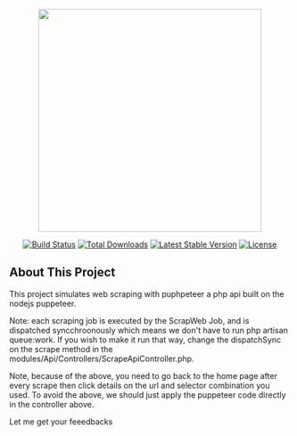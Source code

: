 <p align="center"><a href="https://laravel.com" target="_blank"><img src="https://raw.githubusercontent.com/laravel/art/master/logo-lockup/5%20SVG/2%20CMYK/1%20Full%20Color/laravel-logolockup-cmyk-red.svg" width="400"></a></p>

<p align="center">
<a href="https://travis-ci.org/laravel/framework"><img src="https://travis-ci.org/laravel/framework.svg" alt="Build Status"></a>
<a href="https://packagist.org/packages/laravel/framework"><img src="https://poser.pugx.org/laravel/framework/d/total.svg" alt="Total Downloads"></a>
<a href="https://packagist.org/packages/laravel/framework"><img src="https://poser.pugx.org/laravel/framework/v/stable.svg" alt="Latest Stable Version"></a>
<a href="https://packagist.org/packages/laravel/framework"><img src="https://poser.pugx.org/laravel/framework/license.svg" alt="License"></a>
</p>

## About This Project

This project simulates web scraping with puphpeteer a php api built on the nodejs puppeteer.

Note: each scraping job is executed by the ScrapWeb Job, and is dispatched syncchroonously which means we don't have to run php artisan queue:work. If you wish to make it run that way, change the dispatchSync on the scrape method in the modules/Api/Controllers/ScrapeApiController.php.


Note, because of the above, you need to go back to the home page after every scrape then click details on the url and selector combination you used.
To avoid the above, we should just apply the puppeteer code directly in the controller above.

Let me get your feeedbacks
